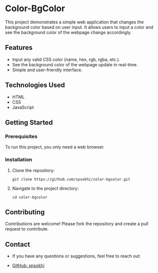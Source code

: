 # Color-BgColor

This project demonstrates a simple web application that changes the background color based on user input. It allows users to input a color and see the background color of the webpage change accordingly.

## Features

- Input any valid CSS color (name, hex, rgb, rgba, etc.).
- See the background color of the webpage update in real-time.
- Simple and user-friendly interface.

## Technologies Used

- HTML
- CSS
- JavaScript

## Getting Started

### Prerequisites

To run this project, you only need a web browser.

### Installation

1. Clone the repository:
   ```
   git clone https://github.com/spsokhi/color-bgcolor.git
2. Navigate to the project directory:
   ```
   cd color-bgcolor

## Contributing
Contributions are welcome! Please fork the repository and create a pull request to contribute.

## Contact
+ If you have any questions or suggestions, feel free to reach out:

+ [GitHub: spsokhi](https://github.com/spsokhi)
